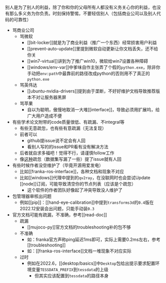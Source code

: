 别人是为了别人的利益，除了你和你的父母所有人都没有义务关心你的利益，也没有那么多义务为你负责。时刻保持警惕，不要轻信别人（包括商业公司以及别人代码的可靠性）
- 骂商业公司
  - 骂微软
    - [[bit-locker]]就是为了商业利益（推广一个东西）经常损害用户利益
    - [[prevent-auto-update]]里提到微软自动更新让你文档丢失，还不给你关
    - [[win7-virtual]]讲到为了推广win10，微软给win7设置各种障碍
    - [[windows/env-var]]中爹味自作主张弄了个假的`python.exe`，除非你手动把`env:path`中最靠前的路径改成python的否则用不了真正的`python.exe`
  - 骂英伟达
    - [[ubuntu-nvidia-drivers]]提到由于垄断，不好好维护文档导致推荐版本不对让服务器黑屏
  - 骂苹果
    - 自以为聪明，傲慢地取消一大堆[[interface]]，导致必须用扩展坞，给广大用户造成不便
- 有些学术论文附带的code质量很低、有疏漏、不integral等
  - 有些无意疏忽，也有些有意疏漏（无法复现）
  - 前者可以
    - github提issue说不定会有人回
    - 看别人写的的issue和PR看有没有解决方法
  - 后者就自求多福吧！觉得不行，请谨慎follow工作
  - 像[这种](https://github.com/facebookresearch/Ego4d/issues/72)疏忽（数据集写漏了一些）提了issue就有人回
- 有些时候作者没空维护了（毕竟开源用爱发电）
  - 比如[[franka-ros-interface]]，各种文档和现象不对应
  - 比如[[windows]]代理中提到的`qv2ray`，在没联网时也会尝试Update [[node]]订阅，可能导致清空你的节点列表（应该是个疏忽）
    - 这个软件的作者团队好像起了冲突导致没人维护了
- 包管理器审核出问题
  - 例如[[pip]]：[[hand-eye-calibration]]中提到`transforms3d`的`0.4`版在2022.12安装会出问题，只能手动装`0.3`
- 官方文档可能有疏漏，不准确，参考[[read-doc]]
  - 疏漏
    - [[mujoco-py]]官方文档的troubleshooting补的包不够
  - 不准确
    - 如：franka官方声称ping延迟1ms即可，实际上需要0.2ms左右，参考[[troubleshooting]]
    - 如：[[franka-ros-interface]]文档一堆现象不对应实际
  - 过时
    - 例如在2022.6，[[desktop/basics]]中`Desktop`包给出提示要求配置环境变量`TESSDATA_PREFIX`到`tessdata`的上级
      - 但其实应该配置到`tessdata`的路径本身